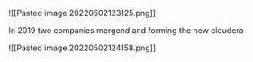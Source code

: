 ![[Pasted image 20220502123125.png]]

In 2019 two companies mergend and forming the new cloudera

![[Pasted image 20220502124158.png]]